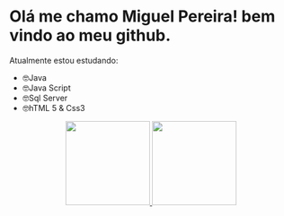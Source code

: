 # Olá me chamo Miguel Pereira! bem vindo ao meu github.  
Atualmente estou estudando:  
- 🤓Java  
- 🤓Java Script  
- 🤓Sql Server  
- 🤓hTML 5 & Css3  
  
 <div align="center">
  <a href="https://github.com/miguelads">
  <img height="150em" src="https://github-readme-stats.vercel.app/api?username=miguelads&show_icons=true&theme=dracula&include_all_commits=true&count_private=true"/>
  <img height="150em" src="https://github-readme-stats.vercel.app/api/top-langs/?username=miguelads&layout=compact&langs_count=7&theme=dracula"/>
</div>

